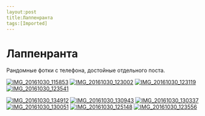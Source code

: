 ```yaml
---
layout:post
title:Лаппенранта
tags:[Imported]
---
```

# Лаппенранта

Рандомные фотки с телефона, достойные отдельного поста.

[![IMG_20161030_115853](https://vlaim.s3.amazonaws.com/uploads/2016/11/IMG_20161030_115853.jpg)](https://vlaim.s3.amazonaws.com/uploads/2016/11/IMG_20161030_115853.jpg) [![IMG_20161030_123002](https://vlaim.s3.amazonaws.com/uploads/2016/11/IMG_20161030_123002.jpg)](https://vlaim.s3.amazonaws.com/uploads/2016/11/IMG_20161030_123002.jpg) [![IMG_20161030_123119](https://vlaim.s3.amazonaws.com/uploads/2016/11/IMG_20161030_123119.jpg)](https://vlaim.s3.amazonaws.com/uploads/2016/11/IMG_20161030_123119.jpg) [![IMG_20161030_123541](https://vlaim.s3.amazonaws.com/uploads/2016/11/IMG_20161030_123541.jpg)](https://vlaim.s3.amazonaws.com/uploads/2016/11/IMG_20161030_123541.jpg)

[![IMG_20161030_134912](https://vlaim.s3.amazonaws.com/uploads/2016/11/IMG_20161030_134912.jpg)](https://vlaim.s3.amazonaws.com/uploads/2016/11/IMG_20161030_134912.jpg) [![IMG_20161030_130943](https://vlaim.s3.amazonaws.com/uploads/2016/11/IMG_20161030_130943.jpg)](https://vlaim.s3.amazonaws.com/uploads/2016/11/IMG_20161030_130943.jpg) [![IMG_20161030_130337](https://vlaim.s3.amazonaws.com/uploads/2016/11/IMG_20161030_130337.jpg)](https://vlaim.s3.amazonaws.com/uploads/2016/11/IMG_20161030_130337.jpg) [![IMG_20161030_130051](https://vlaim.s3.amazonaws.com/uploads/2016/11/IMG_20161030_130051.jpg)](https://vlaim.s3.amazonaws.com/uploads/2016/11/IMG_20161030_130051.jpg) [![IMG_20161030_125148](https://vlaim.s3.amazonaws.com/uploads/2016/11/IMG_20161030_125148.jpg)](https://vlaim.s3.amazonaws.com/uploads/2016/11/IMG_20161030_125148.jpg) [![IMG_20161030_123556](https://vlaim.s3.amazonaws.com/uploads/2016/11/IMG_20161030_123556.jpg)](https://vlaim.s3.amazonaws.com/uploads/2016/11/IMG_20161030_123556.jpg)